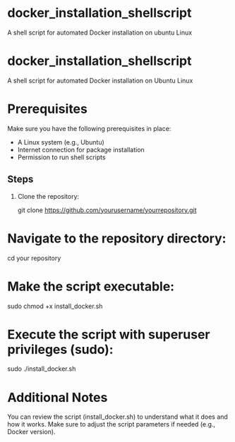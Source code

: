 # docker_installation_shellscript
 A shell script for automated Docker installation on  ubuntu Linux
 # docker_installation_shellscript
 A shell script for automated Docker installation on  Ubuntu Linux
 # **Prerequisites**
 Make sure you have the following prerequisites in place:

- A Linux system (e.g., Ubuntu)
- Internet connection for package installation
- Permission to run shell scripts

## Steps

1. Clone the repository:

   git clone https://github.com/yourusername/yourrepository.git
# Navigate to the repository directory:


cd your repository
# Make the script executable:

sudo chmod +x install_docker.sh
# Execute the script with superuser privileges (sudo):
sudo ./install_docker.sh

# Additional Notes
You can review the script (install_docker.sh) to understand what it does and how it works.
Make sure to adjust the script parameters if needed (e.g., Docker version).
 
